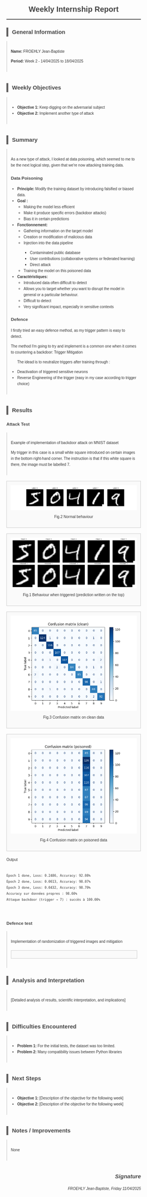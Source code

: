 <!DOCTYPE html>
<html lang="en">
<head>
  <meta charset="UTF-8">
  <meta name="viewport" content="width=device-width, initial-scale=1.0">
  <title>Weekly Internship Report</title>
  <style>
    body {
      font-family: Arial, sans-serif;
      margin: 20px;
      font-size: 10px;
      line-height: 1.6;
      color: #333;
    }
    h1, h2, h3 {
      color: #444;
    }
    h1 {
      text-align: center;
      border-bottom: 2px solid #555;
      padding-bottom: 10px;
    }
    .section {
      margin-bottom: 30px;
    }
    .section-title {
      border-left: 5px solid #605f5f;
      padding-left: 10px;
      margin-bottom: 10px;
    }
    .section-content {
      padding: 10px;
      border-left: 2px solid #ddd;
    }
    table {
      width: 100%;
      border-collapse: collapse;
      margin-top: 10px;
    }
    th, td {
      border: 1px solid #ddd;
      padding: 8px;
      text-align: left;
    }
    th {
      background-color: #f9f9f9;
    }
    .img-container {
      margin: 15px 0;
      border: 1px solid #ccc;
      padding: 10px;
      background-color: #fafafa;
      text-align: center;
    }
    .img-container img {
      max-width: 100%;
      height: auto;
      display: block;
      margin: 0 auto;
    }
    .signature {
      text-align: right;
      margin-top: 20px;
      font-style: italic;
    }
  </style>
</head>
<body>

  <h1>Weekly Internship Report</h1>

  <div class="section">
    <div class="section-title">
      <h2>General Information</h2>
    </div>
    <div class="section-content">
      <p><strong>Name:</strong> FROEHLY Jean-Baptiste</p>
      <p><strong>Period:</strong> Week 2 - 14/04/2025 to 18/04/2025</p>
    </div>
  </div>

  <div class="section">
    <div class="section-title">
      <h2>Weekly Objectives</h2>
    </div>
    <div class="section-content">
      <ul>
        <li><strong>Objective 1:</strong> Keep digging on the adversarial subject</li>
        <li><strong>Objective 2:</strong> Implement another type of attack</li>
      </ul>
    </div>
  </div>
  <div class="section">
    <div class="section-title">
      <h2>Summary</h2>
    </div>
    <div class="section-content">
      <p>As a new type of attack, I looked at data poisoning, which seemed to me to be the next logical step, given that we're now attacking training data.</p>
      <h3>Data Poisoning</h3>
      <ul>
        <li><strong>Principle:</strong> Modify the training dataset by introducing falsified or biased data.</li>
        <li><strong>Goal : </strong>
        <ul>
            <li>Making the model less efficient</li>
            <li>Make it produce specific errors (backdoor attacks)</li>
            <li>Bias it in certain predictions</li>
        </ul>
        </li>
        <li><strong>Fonctionnement:</strong>
          <ul>
            <li>Gathering information on the target model</li>
            <li>Creation or modification of malicious data</li>
            <li>Injection into the data pipeline</li>
            <ul>
                <li>Contaminated public database</li>
                <li>User contributions (collaborative systems or federated learning)</li>
                <li>Direct attack</li>
            </ul>
            <li>Training the model on this poisoned data</li>
          </ul>
        </li>
        <li><strong>Caractéristiques:</strong>
          <ul>
            <li>Introduced data often difficult to detect</li>
            <li>Allows you to target whether you want to disrupt the model in general or a particular behaviour.</li>
            <li>Difficult to detect</li>
            <li>Very significant impact, especially in sensitive contexts</li>
          </ul>
        </li>
      </ul>
    <p></p>
    <h3>Defence</h3>
    <p>I firstly tried an easy defence method, as my trigger pattern is easy to detect.</p>
    <p>The method I'm going to try and implement is a common one when it comes to countering a backdoor: Trigger Mitigation</p>
    <ul>
    <p>The idead is to neutralize triggers after training through : </p>
        <li>Deactivation of triggered sensitive neurons</li>
        <li>Reverse Engineering of the trigger (easy in my case according to trigger choice)</li>
    </ul>
    </div>
  </div>
  <div class="section">
    <div class="section-title">
      <h2>Results</h2>
    </div>
    <h3>Attack Test</h3>
    <div class="section-content">
      <p>Example of implementation of backdoor attack on MNIST dataset</p>
      <p>My trigger in this case is a small white square introduced on certain images in the bottom right-hand corner. The instruction is that if this white square is there, the image must be labelled 7.</p>
    </div>
    <div class="img-container"><img src="https://raw.githubusercontent.com/sirthirrygolooo/MLsecurity/refs/heads/master/ml/algos/ARTLab/results/minilab/examples.png" alt="normalMNIST">
    <p>Fig.2 Normal behaviour</p>
    </div>
    <div class="img-container">
    <img src="https://raw.githubusercontent.com/sirthirrygolooo/MLsecurity/refs/heads/master/ml/algos/ARTLab/results/minilab/prediction_comparison.png" alt="tirggeredMNIST">
    <p>Fig.1 Behaviour when triggered (prediction written on the top)</p>
    </div>
    <div class="img-container">
    <img src="https://raw.githubusercontent.com/sirthirrygolooo/MLsecurity/refs/heads/master/ml/algos/ARTLab/results/minilab/confusion_matrix_clean.png" alt="CM_clean">
    <p>Fig.3 Confusion matrix on clean data</p>
    </div>
    <div class="img-container">
    <img src="https://raw.githubusercontent.com/sirthirrygolooo/MLsecurity/refs/heads/master/ml/algos/ARTLab/results/minilab/confusion_matrix_poisoned.png" alt="CM_poisoned">
    <p>Fig.4 Confusion matrix on poisoned data</p>
    </div>
    <p>Output</p>
    <pre>
    <code>
Epoch 1 done, Loss: 0.2486, Accuracy: 92.08%
Epoch 2 done, Loss: 0.0613, Accuracy: 98.07%
Epoch 3 done, Loss: 0.0432, Accuracy: 98.70%
Accuracy sur données propres : 98.60%
Attaque backdoor (trigger → 7) : succès à 100.00%</code>
    </pre>
    </div>
    <h3>Defence test</h3>
    <div class="section-content">
        <p>Implementation of randomization of triggered images and mitigation</p>
        <div class="img-container">
            <img src="" alt="">
        </div>
    </div>
  <div class="section">
    <div class="section-title">
      <h2>Analysis and Interpretation</h2>
    </div>
    <div class="section-content">
      <p>[Detailed analysis of results, scientific interpretation, and implications]</p>
    </div>
  </div>
  <div class="section">
    <div class="section-title">
      <h2>Difficulties Encountered</h2>
    </div>
    <div class="section-content">
      <ul>
        <li><strong>Problem 1:</strong> For the initial tests, the dataset was too limited.</li>
        <li><strong>Problem 2:</strong> Many compatibility issues between Python libraries</li>
      </ul>
    </div>
  </div>
  <div class="section">
    <div class="section-title">
      <h2>Next Steps</h2>
    </div>
    <div class="section-content">
      <ul>
        <li><strong>Objective 1:</strong> [Description of the objective for the following week]</li>
        <li><strong>Objective 2:</strong> [Description of the objective for the following week]</li>
      </ul>
    </div>
  </div>
  <div class="section">
    <div class="section-title">
      <h2>Notes / Improvements</h2>
    </div>
    <div class="section-content">
      <p>None</p>
    </div>
  </div>
  <div class="section">
    <div class="signature">
      <h2>Signature</h2>
      <p>FROEHLY Jean-Baptiste, Friday 11/04/2025</p>
    </div>
  </div>
</body>
</html>
